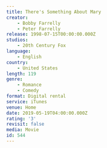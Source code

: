 ```yaml
---
title: There's Something About Mary
creator:
    - Bobby Farrelly
    - Peter Farrelly
release: 1998-07-15T00:00:00.000Z
studios:
    - 20th Century Fox
language:
    - English
country:
    - United States
length: 119
genre:
    - Romance
    - Comedy
format: Digital rental
service: iTunes
venue: Home
date: 2019-05-19T04:00:00.000Z
rating: '3'
revisit: false
media: Movie
id: 544
---
```



